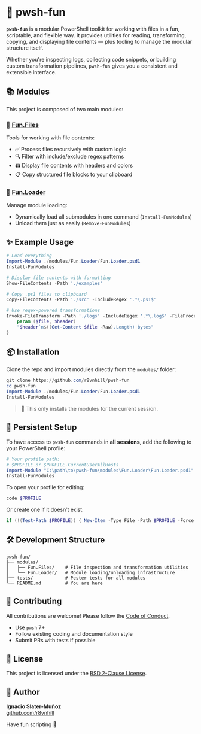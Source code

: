 # 🎉 pwsh-fun

**`pwsh-fun`** is a modular PowerShell toolkit for working with files in a fun, scriptable, and flexible way. It provides utilities for reading, transforming, copying, and displaying file contents — plus tooling to manage the modular structure itself.

Whether you're inspecting logs, collecting code snippets, or building custom transformation pipelines, `pwsh-fun` gives you a consistent and extensible interface.

## 📚 Modules

This project is composed of two main modules:

### 📁 [Fun.Files](./modules/Fun.Files/README.md)

Tools for working with file contents:

- ✅ Process files recursively with custom logic
- 🔍 Filter with include/exclude regex patterns
- 🖨 Display file contents with headers and colors
- 📋 Copy structured file blocks to your clipboard

### 🧩 [Fun.Loader](./modules/Fun.Loader/README.md)

Manage module loading:

- Dynamically load all submodules in one command (`Install-FunModules`)
- Unload them just as easily (`Remove-FunModules`)

## ✨ Example Usage

```powershell
# Load everything
Import-Module ./modules/Fun.Loader/Fun.Loader.psd1
Install-FunModules

# Display file contents with formatting
Show-FileContents -Path './examples'

# Copy .ps1 files to clipboard
Copy-FileContents -Path './src' -IncludeRegex '.*\.ps1$'

# Use regex-powered transformations
Invoke-FileTransform -Path './logs' -IncludeRegex '.*\.log$' -FileProcessor {
    param ($file, $header)
    "$header`n$((Get-Content $file -Raw).Length) bytes"
}
```

## 📦 Installation

Clone the repo and import modules directly from the `modules/` folder:

```powershell
git clone https://github.com/r8vnhill/pwsh-fun
cd pwsh-fun
Import-Module ./modules/Fun.Loader/Fun.Loader.psd1
Install-FunModules
```

> 📌 This only installs the modules for the current session.

## 🔁 Persistent Setup

To have access to `pwsh-fun` commands in **all sessions**, add the following to your PowerShell profile:

```powershell
# Your profile path:
# $PROFILE or $PROFILE.CurrentUserAllHosts
Import-Module "C:\path\to\pwsh-fun\modules\Fun.Loader\Fun.Loader.psd1"
Install-FunModules
```

To open your profile for editing:

```powershell
code $PROFILE
```

Or create one if it doesn’t exist:

```powershell
if (!(Test-Path $PROFILE)) { New-Item -Type File -Path $PROFILE -Force }
```

## 🛠️ Development Structure

```plaintext
pwsh-fun/
├── modules/
│   ├── Fun.Files/    # File inspection and transformation utilities
│   └── Fun.Loader/   # Module loading/unloading infrastructure
├── tests/            # Pester tests for all modules
└── README.md         # You are here
```

## 👥 Contributing

All contributions are welcome! Please follow the [Code of Conduct](./CODE_OF_CONDUCT.md).

- Use `pwsh` 7+
- Follow existing coding and documentation style
- Submit PRs with tests if possible

## 📄 License

This project is licensed under the [BSD 2-Clause License](./LICENSE).

## 🙋 Author

**Ignacio Slater-Muñoz**  
[github.com/r8vnhill](https://github.com/r8vnhill)

Have fun scripting 🐚
